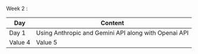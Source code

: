 




Week 2 :

| Day         | Content                                              |
|-------------|------------------------------------------------------|
| Day 1       | Using Anthropic and Gemini API along with Openai API |
| Value 4     | Value 5                                              |